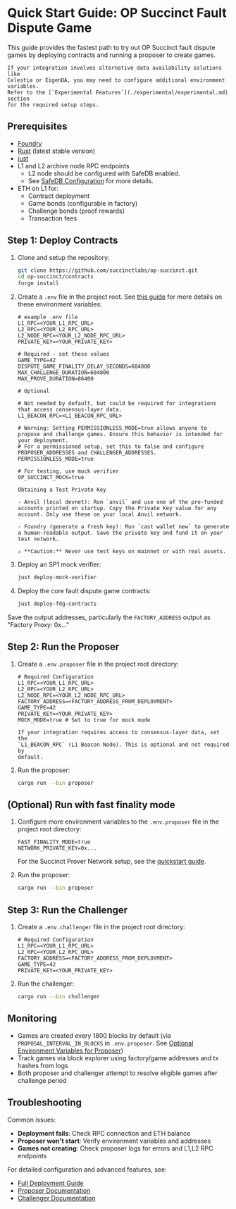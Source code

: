 # Quick Start Guide: OP Succinct Fault Dispute Game

This guide provides the fastest path to try out OP Succinct fault dispute games by deploying contracts and running a proposer to create games.

```admonish note
If your integration involves alternative data availability solutions like
Celestia or EigenDA, you may need to configure additional environment variables.
Refer to the [`Experimental Features`](./experimental/experimental.md) section
for the required setup steps.
```

## Prerequisites

- [Foundry](https://book.getfoundry.sh/getting-started/installation)
- [Rust](https://www.rust-lang.org/tools/install) (latest stable version)
- [just](https://github.com/casey/just)
- L1 and L2 archive node RPC endpoints
  - L2 node should be configured with SafeDB enabled. 
  - See [SafeDB Configuration](./best_practices.md#safe-db-configuration) for more details.
- ETH on L1 for:
  - Contract deployment
  - Game bonds (configurable in factory)
  - Challenge bonds (proof rewards)
  - Transaction fees

## Step 1: Deploy Contracts

1. Clone and setup the repository:

    ```bash
    git clone https://github.com/succinctlabs/op-succinct.git
    cd op-succinct/contracts
    forge install
    ```

2. Create a `.env` file in the project root. See [this guide](deploy.md#prerequisites) for more details on these environment variables:

    ```env
    # example .env file
    L1_RPC=<YOUR_L1_RPC_URL>
    L2_RPC=<YOUR_L2_RPC_URL>
    L2_NODE_RPC=<YOUR_L2_NODE_RPC_URL>
    PRIVATE_KEY=<YOUR_PRIVATE_KEY>

    # Required - set these values
    GAME_TYPE=42
    DISPUTE_GAME_FINALITY_DELAY_SECONDS=604800
    MAX_CHALLENGE_DURATION=604800
    MAX_PROVE_DURATION=86400

    # Optional

    # Not needed by default, but could be required for integrations that access consensus-layer data.
    L1_BEACON_RPC=<L1_BEACON_RPC_URL>

    # Warning: Setting PERMISSIONLESS_MODE=true allows anyone to propose and challenge games. Ensure this behavior is intended for your deployment.
    # For a permissioned setup, set this to false and configure PROPOSER_ADDRESSES and CHALLENGER_ADDRESSES.
    PERMISSIONLESS_MODE=true

    # For testing, use mock verifier
    OP_SUCCINCT_MOCK=true
    ```

    ```admonish info
    Obtaining a Test Private Key

    - Anvil (local devnet): Run `anvil` and use one of the pre-funded accounts printed on startup. Copy the Private Key value for any account. Only use these on your local Anvil network.

    - Foundry (generate a fresh key): Run `cast wallet new` to generate a human-readable output. Save the private key and fund it on your test network.

    ⚠️ **Caution:** Never use test keys on mainnet or with real assets.
    ```

3. Deploy an SP1 mock verifier:

    ```bash
    just deploy-mock-verifier
    ```  

4. Deploy the core fault dispute game contracts:

    ```bash
    just deploy-fdg-contracts
    ```

Save the output addresses, particularly the `FACTORY_ADDRESS` output as "Factory Proxy: 0x..."

## Step 2: Run the Proposer

1. Create a `.env.proposer` file in the project root directory:

    ```env
    # Required Configuration
    L1_RPC=<YOUR_L1_RPC_URL>
    L2_RPC=<YOUR_L2_RPC_URL>
    L2_NODE_RPC=<YOUR_L2_NODE_RPC_URL>
    FACTORY_ADDRESS=<FACTORY_ADDRESS_FROM_DEPLOYMENT>
    GAME_TYPE=42
    PRIVATE_KEY=<YOUR_PRIVATE_KEY>
    MOCK_MODE=true # Set to true for mock mode
    ```

    ```admonish note
    If your integration requires access to consensus-layer data, set the
    `L1_BEACON_RPC` (L1 Beacon Node). This is optional and not required by
    default.
    ```

2. Run the proposer:

    ```bash
    cargo run --bin proposer
    ```

## (Optional) Run with fast finality mode

1. Configure more environment variables to the `.env.proposer` file in the project root directory:

    ```env
    FAST_FINALITY_MODE=true
    NETWORK_PRIVATE_KEY=0x...
    ```

    For the Succinct Prover Network setup, see the [quickstart guide](https://docs.succinct.xyz/docs/sp1/prover-network/quickstart).

2. Run the proposer:

    ```bash
    cargo run --bin proposer
    ```

## Step 3: Run the Challenger

1. Create a `.env.challenger` file in the project root directory:

    ```env
    # Required Configuration
    L1_RPC=<YOUR_L1_RPC_URL>
    L2_RPC=<YOUR_L2_RPC_URL>
    FACTORY_ADDRESS=<FACTORY_ADDRESS_FROM_DEPLOYMENT>
    GAME_TYPE=42
    PRIVATE_KEY=<YOUR_PRIVATE_KEY>
    ```

2. Run the challenger:

    ```bash
    cargo run --bin challenger
    ```

## Monitoring

- Games are created every 1800 blocks by default (via `PROPOSAL_INTERVAL_IN_BLOCKS` in `.env.proposer`. See [Optional Environment Variables for Proposer](./proposer.md#optional-environment-variables))
- Track games via block explorer using factory/game addresses and tx hashes from logs
- Both proposer and challenger attempt to resolve eligible games after challenge period

## Troubleshooting

Common issues:

- **Deployment fails**: Check RPC connection and ETH balance
- **Proposer won't start**: Verify environment variables and addresses
- **Games not creating**: Check proposer logs for errors and L1,L2 RPC endpoints

For detailed configuration and advanced features, see:

- [Full Deployment Guide](./deploy.md)
- [Proposer Documentation](./proposer.md)
- [Challenger Documentation](./challenger.md)
